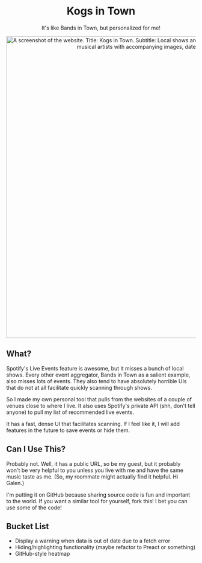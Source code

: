 <div align='center'>
	<h1>Kogs in Town</h1>
	<p>It's like Bands in Town, but personalized for me!</p>
	<img src='https://doggo.ninja/bQSX5m.png' alt='A screenshot of the website. Title: Kogs in Town. Subtitle: Local shows around San Francisco. Website body is a list of musical artists with accompanying images, dates, and locations.' width='800'>
</div>

## What?

Spotify's Live Events feature is awesome, but it misses a bunch of local shows. Every other event aggregator, Bands in Town as a salient example, also misses lots of events. They also tend to have absolutely horrible UIs that do not at all facilitate quickly scanning through shows.

So I made my own personal tool that pulls from the websites of a couple of venues close to where I live. It also uses Spotify's private API (shh, don't tell anyone) to pull my list of recommended live events.

It has a fast, dense UI that facilitates scanning. If I feel like it, I will add features in the future to save events or hide them.

## Can I Use This?

Probably not. Well, it has a public URL, so be my guest, but it probably won't be very helpful to you unless you live with me and have the same music taste as me. (So, my roommate might actually find it helpful. Hi Galen.) 

I'm putting it on GitHub because sharing source code is fun and important to the world. If you want a similar tool for yourself, fork this! I bet you can use some of the code!

## Bucket List

- Display a warning when data is out of date due to a fetch error
- Hiding/highlighting functionality (maybe refactor to Preact or something)
- GitHub-style heatmap